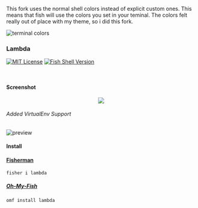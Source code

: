 This fork uses the normal shell colors instead of explicit custom ones.
This means that fish will use the colors you set in your teminal.
The colors felt really out of place with my theme, so i did this fork.

![terminal colors](https://i.imgur.com/Pp2D7HD.png)

### Lambda

[![MIT License](https://img.shields.io/badge/license-MIT-007EC7.svg?style=flat-square)](/LICENSE)
[![Fish Shell Version](https://img.shields.io/badge/fish-v2.2.0-007EC7.svg?style=flat-square)](http://fishshell.com)

<br/>

#### Screenshot

<p align="center">
<img src="https://raw.githubusercontent.com/hasanozgan/theme-lambda/master/screenshot.png">
</p>

###### Added VirtualEnv Support
![preview](http://i.imgur.com/fWurs47.png)


#### Install

#### [Fisherman]

```fish
fisher i lambda
```

##### [Oh-My-Fish]

```fish
omf install lambda
```

[Fisherman]: https://github.com/fisherman/fisherman
[Oh-My-Fish]: https://github.com/oh-my-fish/oh-my-fish
